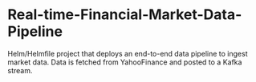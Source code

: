 # Real-time-Financial-Market-Data-Pipeline
Helm/Helmfile project that deploys an end-to-end data pipeline to ingest market data. Data is fetched from YahooFinance and posted to a Kafka stream. 
